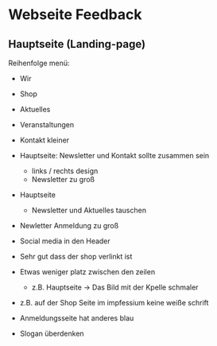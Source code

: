 # Webseite Feedback

## Hauptseite (Landing-page)



Reihenfolge menü:
- Wir 
- Shop
- Aktuelles 
- Veranstaltungen
- Kontakt kleiner 

- Hauptseite: Newsletter und Kontakt sollte zusammen sein 
	- links / rechts design
	- Newsletter zu groß

- Hauptseite
	- Newsletter und Aktuelles tauschen

- Newletter Anmeldung zu groß
- Social media in den Header

- Sehr gut dass der shop verlinkt ist 

- Etwas weniger platz zwischen den zeilen
	- z.B. Hauptseite -> Das Bild mit der Kpelle schmaler

- z.B. auf der Shop Seite  im impfessium keine weiße schrift

- Anmeldungsseite hat anderes blau 

- Slogan überdenken

